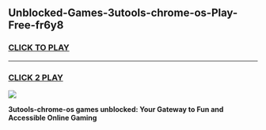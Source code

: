 
## Unblocked-Games-3utools-chrome-os-Play-Free-fr6y8
<h3>
<a href="https://premium76.site?title=3utools-chrome-os&ref=18A1">CLICK TO PLAY</a></h3>
<hr>

<h3>
<a href="https://premium76.site?title=3utools-chrome-os&ref=18A1">CLICK 2 PLAY</a>
  
</h3>

<a href="https://premium76.site?title=3utools-chrome-os&ref=18A1"><img src="https://clearcache.store/games.png"></a>


**3utools-chrome-os games unblocked: Your Gateway to Fun and Accessible Online Gaming**
